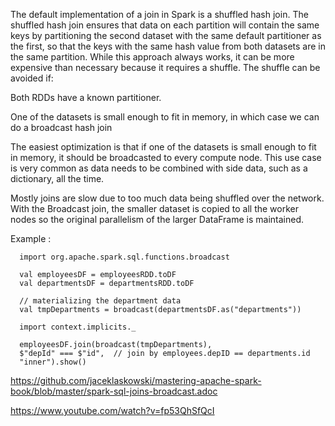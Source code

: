 
The default implementation of a join in Spark is a shuffled hash join. The shuffled hash join ensures that data on each partition will contain the same keys by partitioning the second dataset with the same default partitioner as the first, so that the keys with the same hash value from both datasets are in the same partition. While this approach always works, it can be more expensive than necessary because it requires a shuffle. The shuffle can be avoided if:

Both RDDs have a known partitioner.

One of the datasets is small enough to fit in memory, in which case we can do a broadcast hash join 


The easiest optimization is that if one of the datasets is small enough to fit in memory, it should be broadcasted to every compute node. This use case is very common as data needs to be combined with side data, such as a dictionary, all the time.

Mostly joins are slow due to too much data being shuffled over the network. With the Broadcast join, the smaller dataset is copied to all the worker nodes so the original parallelism of the larger DataFrame is maintained. 

Example :

      import org.apache.spark.sql.functions.broadcast  

      val employeesDF = employeesRDD.toDF
      val departmentsDF = departmentsRDD.toDF

      // materializing the department data
      val tmpDepartments = broadcast(departmentsDF.as("departments"))

      import context.implicits._

      employeesDF.join(broadcast(tmpDepartments), 
      $"depId" === $"id",  // join by employees.depID == departments.id 
      "inner").show()

   
   
https://github.com/jaceklaskowski/mastering-apache-spark-book/blob/master/spark-sql-joins-broadcast.adoc
   
https://www.youtube.com/watch?v=fp53QhSfQcI   